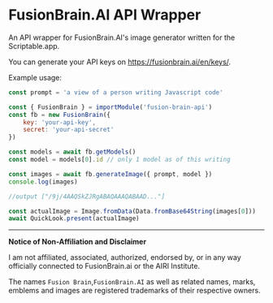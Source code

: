 # FusionBrain.AI API Wrapper

An API wrapper for FusionBrain.AI's image generator written for the Scriptable.app. 

You can generate your API keys on https://fusionbrain.ai/en/keys/.

Example usage:

```js
const prompt = 'a view of a person writing Javascript code'

const { FusionBrain } = importModule('fusion-brain-api')
const fb = new FusionBrain({
    key: 'your-api-key',
    secret: 'your-api-secret'
})

const models = await fb.getModels()
const model = models[0].id // only 1 model as of this writing

const images = await fb.generateImage({ prompt, model })
console.log(images)

//output ["/9j/4AAQSkZJRgABAQAAAQABAAD..."]

const actualImage = Image.fromData(Data.fromBase64String(images[0]))
await QuickLook.present(actualImage)

```

--- 

**Notice of Non-Affiliation and Disclaimer**

I am not affiliated, associated, authorized, endorsed by, or in any way officially connected to FusionBrain.ai or the AIRI Institute.

The names `Fusion Brain`,`FusionBrain.AI` as well as related names, marks, emblems and images are registered trademarks of their respective owners.
